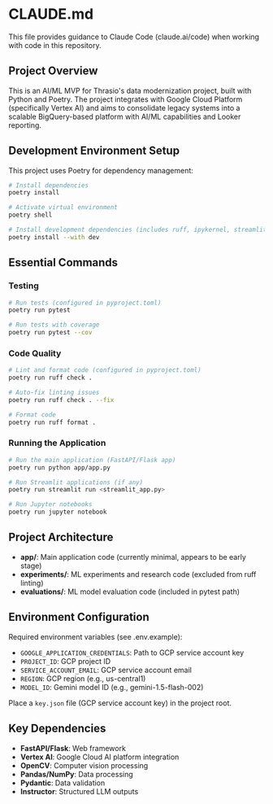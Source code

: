# CLAUDE.md

This file provides guidance to Claude Code (claude.ai/code) when working with code in this repository.

## Project Overview
This is an AI/ML MVP for Thrasio's data modernization project, built with Python and Poetry. The project integrates with Google Cloud Platform (specifically Vertex AI) and aims to consolidate legacy systems into a scalable BigQuery-based platform with AI/ML capabilities and Looker reporting.

## Development Environment Setup
This project uses Poetry for dependency management:

```bash
# Install dependencies
poetry install

# Activate virtual environment
poetry shell

# Install development dependencies (includes ruff, ipykernel, streamlit)
poetry install --with dev
```

## Essential Commands

### Testing
```bash
# Run tests (configured in pyproject.toml)
poetry run pytest

# Run tests with coverage
poetry run pytest --cov
```

### Code Quality
```bash
# Lint and format code (configured in pyproject.toml)
poetry run ruff check .

# Auto-fix linting issues
poetry run ruff check . --fix

# Format code
poetry run ruff format .
```

### Running the Application
```bash
# Run the main application (FastAPI/Flask app)
poetry run python app/app.py

# Run Streamlit applications (if any)
poetry run streamlit run <streamlit_app.py>

# Run Jupyter notebooks
poetry run jupyter notebook
```

## Project Architecture
- **app/**: Main application code (currently minimal, appears to be early stage)
- **experiments/**: ML experiments and research code (excluded from ruff linting)
- **evaluations/**: ML model evaluation code (included in pytest path)

## Environment Configuration
Required environment variables (see .env.example):
- `GOOGLE_APPLICATION_CREDENTIALS`: Path to GCP service account key
- `PROJECT_ID`: GCP project ID
- `SERVICE_ACCOUNT_EMAIL`: GCP service account email
- `REGION`: GCP region (e.g., us-central1)
- `MODEL_ID`: Gemini model ID (e.g., gemini-1.5-flash-002)

Place a `key.json` file (GCP service account key) in the project root.

## Key Dependencies
- **FastAPI/Flask**: Web framework
- **Vertex AI**: Google Cloud AI platform integration
- **OpenCV**: Computer vision processing
- **Pandas/NumPy**: Data processing
- **Pydantic**: Data validation
- **Instructor**: Structured LLM outputs